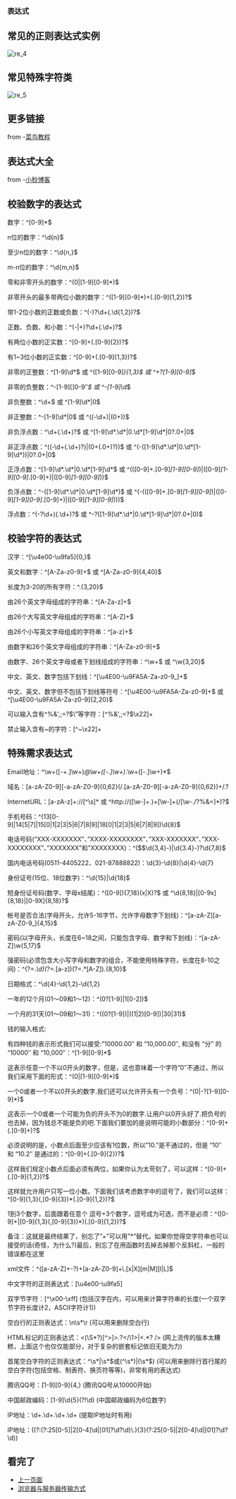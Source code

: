 ###  表达式  

## 常见的正则表达式实例  
![re_4](https://github.com/KissMyLady/Web-of-Python/blob/master/Re/img/re_4.jpg)  

## 常见特殊字符类  
![re_5](https://github.com/KissMyLady/Web-of-Python/blob/master/Re/img/re_5.jpg)    

## 更多链接  
from -[菜鸟教程](https://www.runoob.com/python/python-reg-expressions.html)  

## 表达式大全
from -[小秒博客](https://www.cnblogs.com/cp-miao/p/5567115.html)  

## 校验数字的表达式
数字：^[0-9]*$  

n位的数字：^\d{n}$  

至少n位的数字：^\d{n,}$  

m-n位的数字：^\d{m,n}$  
 
零和非零开头的数字：^(0|[1-9][0-9]*)$  

非零开头的最多带两位小数的数字：^([1-9][0-9]*)+(.[0-9]{1,2})?$  

带1-2位小数的正数或负数：^(\-)?\d+(\.\d{1,2})?$  

正数、负数、和小数：^(\-|\+)?\d+(\.\d+)?$  

有两位小数的正实数：^[0-9]+(.[0-9]{2})?$  
 
有1~3位小数的正实数：^[0-9]+(.[0-9]{1,3})?$  

非零的正整数：^[1-9]\d*$ 或 ^([1-9][0-9]*){1,3}$ 或 ^\+?[1-9][0-9]*$  

非零的负整数：^\-[1-9][]0-9″*$ 或 ^-[1-9]\d*$  

非负整数：^\d+$ 或 ^[1-9]\d*|0$  

非正整数：^-[1-9]\d*|0$ 或 ^((-\d+)|(0+))$  

非负浮点数：^\d+(\.\d+)?$ 或 ^[1-9]\d*\.\d*|0\.\d*[1-9]\d*|0?\.0+|0$  

非正浮点数：^((-\d+(\.\d+)?)|(0+(\.0+)?))$ 或 ^(-([1-9]\d*\.\d*|0\.\d*[1-9]\d*))|0?\.0+|0$  

正浮点数：^[1-9]\d*\.\d*|0\.\d*[1-9]\d*$ 或 ^(([0-9]+\.[0-9]*[1-9][0-9]*)|([0-9]*[1-9][0-9]*\.[0-9]+)|([0-9]*[1-9][0-9]*))$  

负浮点数：^-([1-9]\d*\.\d*|0\.\d*[1-9]\d*)$ 或 ^(-(([0-9]+\.[0-9]*[1-9][0-9]*)|([0-9]*[1-9][0-9]*\.[0-9]+)|([0-9]*[1-9][0-9]*)))$    

浮点数：^(-?\d+)(\.\d+)?$ 或 ^-?([1-9]\d*\.\d*|0\.\d*[1-9]\d*|0?\.0+|0)$  


## 校验字符的表达式  

汉字：^[\u4e00-\u9fa5]{0,}$  

英文和数字：^[A-Za-z0-9]+$ 或 ^[A-Za-z0-9]{4,40}$  

长度为3-20的所有字符：^.{3,20}$  

由26个英文字母组成的字符串：^[A-Za-z]+$  

由26个大写英文字母组成的字符串：^[A-Z]+$  

由26个小写英文字母组成的字符串：^[a-z]+$  

由数字和26个英文字母组成的字符串：^[A-Za-z0-9]+$  

由数字、26个英文字母或者下划线组成的字符串：^\w+$ 或 ^\w{3,20}$  

中文、英文、数字包括下划线：^[\u4E00-\u9FA5A-Za-z0-9_]+$  

中文、英文、数字但不包括下划线等符号：^[\u4E00-\u9FA5A-Za-z0-9]+$ 或 ^[\u4E00-\u9FA5A-Za-z0-9]{2,20}$  

可以输入含有^%&’,;=?$\”等字符：[^%&',;=?$\x22]+  

禁止输入含有~的字符：[^~\x22]+  

## 特殊需求表达式  

Email地址：^\w+([-+.]\w+)*@\w+([-.]\w+)*\.\w+([-.]\w+)*$  

域名：[a-zA-Z0-9][-a-zA-Z0-9]{0,62}(/.[a-zA-Z0-9][-a-zA-Z0-9]{0,62})+/.?  

InternetURL：[a-zA-z]+://[^\s]* 或 ^http://([\w-]+\.)+[\w-]+(/[\w-./?%&=]*)?$  

手机号码：^(13[0-9]|14[5|7]|15[0|1|2|3|5|6|7|8|9]|18[0|1|2|3|5|6|7|8|9])\d{8}$  

电话号码(“XXX-XXXXXXX”、”XXXX-XXXXXXXX”、”XXX-XXXXXXX”、”XXX-XXXXXXXX”、”XXXXXXX”和”XXXXXXXX)：^($$\d{3,4}-)|\d{3.4}-)?\d{7,8}$  

国内电话号码(0511-4405222、021-87888822)：\d{3}-\d{8}|\d{4}-\d{7}  

身份证号(15位、18位数字)：^\d{15}|\d{18}$  

短身份证号码(数字、字母x结尾)：^([0-9]){7,18}(x|X)?$ 或 ^\d{8,18}|[0-9x]{8,18}|[0-9X]{8,18}?$  

帐号是否合法(字母开头，允许5-16字节，允许字母数字下划线)：^[a-zA-Z][a-zA-Z0-9_]{4,15}$  

密码(以字母开头，长度在6~18之间，只能包含字母、数字和下划线)：^[a-zA-Z]\w{5,17}$  

强密码(必须包含大小写字母和数字的组合，不能使用特殊字符，长度在8-10之间)：^(?=.*\d)(?=.*[a-z])(?=.*[A-Z]).{8,10}$  

日期格式：^\d{4}-\d{1,2}-\d{1,2}  
 
一年的12个月(01～09和1～12)：^(0?[1-9]|1[0-2])$  

一个月的31天(01～09和1～31)：^((0?[1-9])|((1|2)[0-9])|30|31)$  

钱的输入格式:  

有四种钱的表示形式我们可以接受:”10000.00″ 和 “10,000.00″, 和没有 “分” 的 “10000″ 和 “10,000″：^[1-9][0-9]*$  

这表示任意一个不以0开头的数字，但是，这也意味着一个字符”0″不通过，所以我们采用下面的形式：^(0|[1-9][0-9]*)$  

一个0或者一个不以0开头的数字.我们还可以允许开头有一个负号：^(0|-?[1-9][0-9]*)$  

这表示一个0或者一个可能为负的开头不为0的数字.让用户以0开头好了.把负号的也去掉，因为钱总不能是负的吧.下面我们要加的是说明可能的小数部分：^[0-9]+(.[0-9]+)?$  

必须说明的是，小数点后面至少应该有1位数，所以”10.”是不通过的，但是 “10″ 和 “10.2″ 是通过的：^[0-9]+(.[0-9]{2})?$  

这样我们规定小数点后面必须有两位，如果你认为太苛刻了，可以这样：^[0-9]+(.[0-9]{1,2})?$  
 
这样就允许用户只写一位小数。下面我们该考虑数字中的逗号了，我们可以这样：^[0-9]{1,3}(,[0-9]{3})*(.[0-9]{1,2})?$  

1到3个数字，后面跟着任意个 逗号+3个数字，逗号成为可选，而不是必须：^([0-9]+|[0-9]{1,3}(,[0-9]{3})*)(.[0-9]{1,2})?$  

备注：这就是最终结果了，别忘了”+”可以用”*”替代。如果你觉得空字符串也可以接受的话(奇怪，为什么?)最后，别忘了在用函数时去掉去掉那个反斜杠，一般的错误都在这里  

xml文件：^([a-zA-Z]+-?)+[a-zA-Z0-9]+\\.[x|X][m|M][l|L]$  
  
中文字符的正则表达式：[\u4e00-\u9fa5]  

双字节字符：[^\x00-\xff] (包括汉字在内，可以用来计算字符串的长度(一个双字节字符长度计2，ASCII字符计1))  

空白行的正则表达式：\n\s*\r (可以用来删除空白行)  

HTML标记的正则表达式：<(\S*?)[^>]*>.*?</\1>|<.*? /> (网上流传的版本太糟糕，上面这个也仅仅能部分，对于复杂的嵌套标记依旧无能为力)  

首尾空白字符的正则表达式：^\s*|\s*$或(^\s*)|(\s*$) (可以用来删除行首行尾的空白字符(包括空格、制表符、换页符等等)，非常有用的表达式)  
 
腾讯QQ号：[1-9][0-9]{4,} (腾讯QQ号从10000开始)  

中国邮政编码：[1-9]\d{5}(?!\d) (中国邮政编码为6位数字)  

IP地址：\d+\.\d+\.\d+\.\d+ (提取IP地址时有用)  

IP地址：((?:(?:25[0-5]|2[0-4]\\d|[01]?\\d?\\d)\\.){3}(?:25[0-5]|2[0-4]\\d|[01]?\\d?\\d))  

## 看完了  

- [上一页面](https://github.com/KissMyLady/Web-of-Python/blob/master/Re/re.md)  
- [浏览器与服务器传输方式](https://github.com/KissMyLady/Web-of-Python/blob/master/HttpProtocol/What_is_HTTP.md)  


